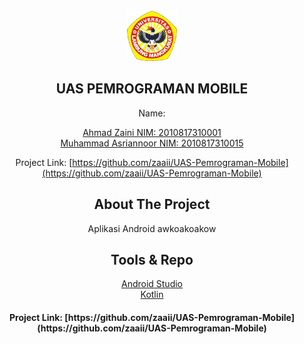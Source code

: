 <br />
<div align="center">
    <img src="Ulm.png" alt="Logo" width="80" height="80">
  </a>

## UAS PEMROGRAMAN MOBILE
Name: <p>[Ahmad Zaini NIM: 2010817310001](https://github.com/Asriann15/)<br>
  [Muhammad Asriannoor NIM: 2010817310015](https://github.com/zaaii/)

Project Link: [https://github.com/zaaii/UAS-Pemrograman-Mobile](https://github.com/zaaii/UAS-Pemrograman-Mobile)
    
## About The Project
Aplikasi Android awkoakoakow


## Tools & Repo

[Android Studio](https://developer.android.com/)<br>
 [Kotlin](https://kotlinlang.org/)



<h4>Project Link: [https://github.com/zaaii/UAS-Pemrograman-Mobile](https://github.com/zaaii/UAS-Pemrograman-Mobile)</h4>
